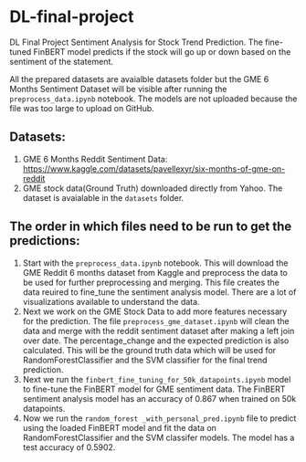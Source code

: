 # DL-final-project

DL Final Project Sentiment Analysis for Stock Trend Prediction. The fine-tuned FinBERT model predicts if the stock will go up or down based on the sentiment of the statement. 

All the prepared datasets are avaialble datasets folder but the GME 6 Months Sentiment Dataset will be visible after running the `preprocess_data.ipynb` notebook. The models are not uploaded because the file was too large to upload on GitHub.

## Datasets:
1. GME 6 Months Reddit Sentiment Data: https://www.kaggle.com/datasets/pavellexyr/six-months-of-gme-on-reddit
2. GME stock data(Ground Truth) downloaded directly from Yahoo. The dataset is avaialable in the `datasets` folder.

## The order in which files need to be run to get the predictions:

1. Start with the `preprocess_data.ipynb` notebook. This will download the GME Reddit 6 months dataset from Kaggle and preprocess the data to be used for further preprocessing and merging. This file creates the data reuired to fine_tune the sentiment analysis model. There are a lot of visualizations available to understand the data.
2. Next we work on the GME Stock Data to add more features necessary for the prediction. The file `preprocess_gme_dataset.ipynb` will clean the data and merge with the reddit sentiment dataset after making a left join over date. The percentage_change and the expected prediction is also calculated. This will be the ground truth data which will be used for RandomForestClassifier and the SVM classifier for the final trend prediction.
3. Next we run the `finbert_fine_tuning_for_50k_datapoints.ipynb` model to fine-tune the FinBERT model for GME sentiment data. The FinBERT sentiment analysis model has an accuracy of 0.867 when trained on 50k datapoints.
4. Now we run the `random_forest _with_personal_pred.ipynb` file to predict using the loaded FinBERT model and fit the data on RandomForestClassifier and the SVM classifer models. The model has a test accuracy of 0.5902.
